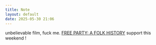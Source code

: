 ```yaml
---
title: Note
layout: default
date: 2025-05-30 21:06
---
```


unbelievable film, fuck me. [FREE PARTY: A FOLK HISTORY](https://freepartydoc.info/) support this weekend !
